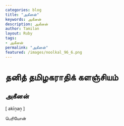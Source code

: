 ```yaml
---  
categories: blog  
title: "அகீனன்"
keywords: அகீனன்  
description: அகீனன்
author: Tamilan  
layout: Ruby  
tags:     
- அகீனன்
permalink: "அகீனன்"  
featured: /images/noolkal_96_6.png  
--- 
```

# தனித் தமிழகராதிக் களஞ்சியம்
## அகீனன்

[ akīṉaṉ ]  
  
பெரியோன்